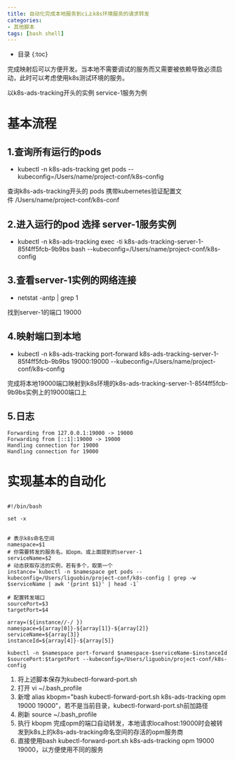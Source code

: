 ```yaml
---
title: 自动化完成本地服务到ci上k8s环境服务的请求转发
categories:
- 其他脚本
tags: [bash shell]
---
```


* 目录
{:toc}

完成映射后可以方便开发。当本地不需要调试的服务而又需要被依赖导致必须启动，此时可以考虑使用k8s测试环境的服务。

以k8s-ads-tracking开头的实例 service-1服务为例

# 基本流程

## 1.查询所有运行的pods

* kubectl -n k8s-ads-tracking get pods --kubeconfig=/Users/name/project-conf/k8s-config

查询k8s-ads-tracking开头的 pods 携带kubernetes验证配置文件 /Users/name/project-conf/k8s-conf

## 2.进入运行的pod 选择 server-1服务实例

* kubectl -n k8s-ads-tracking exec -ti k8s-ads-tracking-server-1-85f4ff5fcb-9b9bs bash --kubeconfig=/Users/name/project-conf/k8s-config

## 3.查看server-1实例的网络连接

* netstat -antp \| grep 1

找到server-1的端口 19000

## 4.映射端口到本地

* kubectl -n k8s-ads-tracking port-forward k8s-ads-tracking-server-1-85f4ff5fcb-9b9bs 19000:19000 --kubeconfig=/Users/name/project-conf/k8s-config

完成将本地19000端口映射到k8s环境的k8s-ads-tracking-server-1-85f4ff5fcb-9b9bs实例上的19000端口上

## 5.日志

```
Forwarding from 127.0.0.1:19000 -> 19000
Forwarding from [::1]:19000 -> 19000
Handling connection for 19000
Handling connection for 19000
```

# 实现基本的自动化

```shell

#!/bin/bash

set -x


# 表示k8s命名空间
namespace=$1
# 你需要转发的服务名，如opm，或上面提到的server-1
serviceName=$2
# 动态获取存活的实例，若有多个，取第一个
instance=`kubectl -n $namespace get pods --kubeconfig=/Users/liguobin/project-conf/k8s-config | grep -w $serviceName | awk '{print $1}' | head -1`

# 配置转发端口
sourcePort=$3
targetPort=$4

array=(${instance//-/ })
namespace=${array[0]}-${array[1]}-${array[2]} 
serviceName=${array[3]} 
instanceId=${array[4]}-${array[5]}  

kubectl -n $namespace port-forward $namespace-$serviceName-$instanceId $sourcePort:$targetPort --kubeconfig=/Users/liguobin/project-conf/k8s-config

```

1. 将上述脚本保存为kubectl-forward-port.sh
2. 打开 vi ~/.bash_profile 
3. 新增 alias kbopm="bash kubectl-forward-port.sh k8s-ads-tracking opm 19000 19000"，若不是当前目录，kubectl-forward-port.sh前加路径
4. 刷新 source ~/.bash_profile
5. 执行 kbopm 完成opm的端口自动转发，本地请求localhost:19000时会被转发到k8s上的k8s-ads-tracking命名空间的存活的opm服务商
6. 直接使用bash kubectl-forward-port.sh k8s-ads-tracking opm 19000 19000，以方便使用不同的服务
